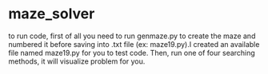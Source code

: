 # maze_solver
to run code, first of all you need to run genmaze.py to create the maze and numbered it before saving into .txt file (ex: maze19.py).I created an available file named maze19.py for you to test code. Then, run one of four searching methods, it will visualize problem for you.
